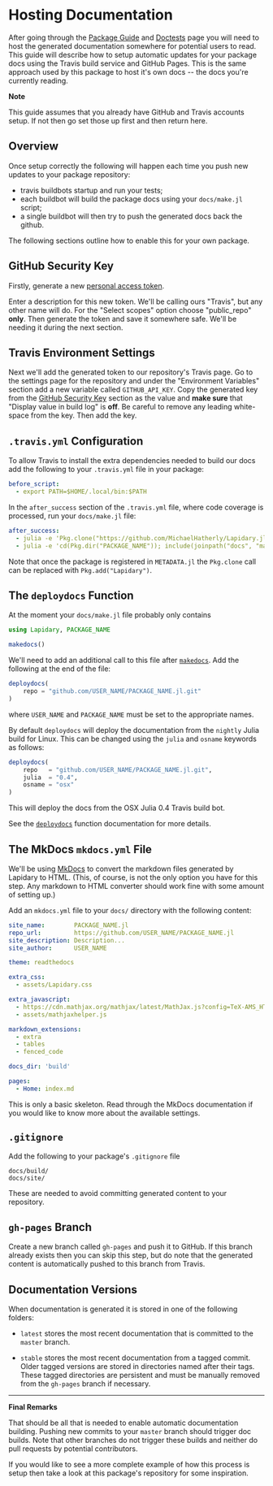 # Hosting Documentation

After going through the [Package Guide]({ref}) and [Doctests]({ref}) page you will need to
host the generated documentation somewhere for potential users to read. This guide will
describe how to setup automatic updates for your package docs using the Travis build service
and GitHub Pages. This is the same approach used by this package to host it's own docs --
the docs you're currently reading.

**Note**

This guide assumes that you already have GitHub and Travis accounts setup. If not then go
set those up first and then return here.

## Overview

Once setup correctly the following will happen each time you push new updates to your
package repository:

- travis buildbots startup and run your tests;
- each buildbot will build the package docs using your `docs/make.jl` script;
- a single buildbot will then try to push the generated docs back the github.

The following sections outline how to enable this for your own package.

## GitHub Security Key

Firstly, generate a new [personal access token](https://github.com/settings/tokens).

Enter a description for this new token. We'll be calling ours "Travis", but any other name
will do. For the "Select scopes" option choose "public_repo" **only**. Then generate the
token and save it somewhere safe. We'll be needing it during the next section.

## Travis Environment Settings

Next we'll add the generated token to our repository's Travis page. Go to the settings page
for the repository and under the "Environment Variables" section add a new variable called
`GITHUB_API_KEY`. Copy the generated key from the [GitHub Security Key]({ref}) section as
the value and **make sure** that "Display value in build log" is **off**. Be careful to remove any leading white-space from the key. Then add the key.

## `.travis.yml` Configuration

To allow Travis to install the extra dependencies needed to build our docs add the following
to your `.travis.yml` file in your package:

```yaml
before_script:
  - export PATH=$HOME/.local/bin:$PATH
```

In the `after_success` section of the `.travis.yml` file, where code coverage is processed,
run your `docs/make.jl` file:

```yaml
after_success:
  - julia -e 'Pkg.clone("https://github.com/MichaelHatherly/Lapidary.jl")'
  - julia -e 'cd(Pkg.dir("PACKAGE_NAME")); include(joinpath("docs", "make.jl"))'
```

Note that once the package is registered in `METADATA.jl` the `Pkg.clone` call can be
replaced with `Pkg.add("Lapidary")`.

## The `deploydocs` Function

At the moment your `docs/make.jl` file probably only contains

```julia
using Lapidary, PACKAGE_NAME

makedocs()
```

We'll need to add an additional call to this file after [`makedocs`]({ref}). Add the
following at the end of the file:

```julia
deploydocs(
    repo = "github.com/USER_NAME/PACKAGE_NAME.jl.git"
)
```

where `USER_NAME` and `PACKAGE_NAME` must be set to the appropriate names.

By default `deploydocs` will deploy the documentation from the `nightly` Julia build for
Linux. This can be changed using the `julia` and `osname` keywords as follows:

```julia
deploydocs(
    repo   = "github.com/USER_NAME/PACKAGE_NAME.jl.git",
    julia  = "0.4",
    osname = "osx"
)
```

This will deploy the docs from the OSX Julia 0.4 Travis build bot.

See the [`deploydocs`]({ref}) function documentation for more details.

## The MkDocs `mkdocs.yml` File

We'll be using [MkDocs](http://www.mkdocs.org) to convert the markdown files generated by
Lapidary to HTML. (This, of course, is not the only option you have for this step. Any
markdown to HTML converter should work fine with some amount of setting up.)

Add an `mkdocs.yml` file to your `docs/` directory with the following content:

```yaml
site_name:        PACKAGE_NAME.jl
repo_url:         https://github.com/USER_NAME/PACKAGE_NAME.jl
site_description: Description...
site_author:      USER_NAME

theme: readthedocs

extra_css:
  - assets/Lapidary.css

extra_javascript:
  - https://cdn.mathjax.org/mathjax/latest/MathJax.js?config=TeX-AMS_HTML
  - assets/mathjaxhelper.js

markdown_extensions:
  - extra
  - tables
  - fenced_code

docs_dir: 'build'

pages:
  - Home: index.md
```

This is only a basic skeleton. Read through the MkDocs documentation if you would like to
know more about the available settings.

## `.gitignore`

Add the following to your package's `.gitignore` file

```
docs/build/
docs/site/
```

These are needed to avoid committing generated content to your repository.

## `gh-pages` Branch

Create a new branch called `gh-pages` and push it to GitHub. If this branch already exists
then you can skip this step, but do note that the generated content is automatically pushed
to this branch from Travis.

## Documentation Versions

When documentation is generated it is stored in one of the following folders:

- `latest` stores the most recent documentation that is committed to the `master` branch.

- `stable` stores the most recent documentation from a tagged commit. Older tagged versions
  are stored in directories named after their tags. These tagged directories are persistent
  and must be manually removed from the `gh-pages` branch if necessary.

---

**Final Remarks**

That should be all that is needed to enable automatic documentation building. Pushing new
commits to your `master` branch should trigger doc builds. Note that other branches do not
trigger these builds and neither do pull requests by potential contributors.

If you would like to see a more complete example of how this process is setup then take a
look at this package's repository for some inspiration.
